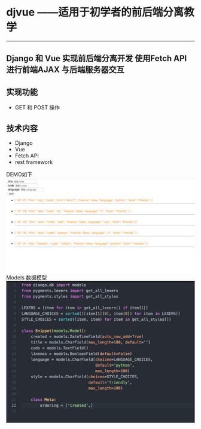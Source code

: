 # djvue ——适用于初学者的前后端分离教学
--------
## Django 和 Vue 实现前后端分离开发 使用Fetch API 进行前端AJAX 与后端服务器交互 
## 实现功能
* GET 和 POST 操作
## 技术内容
* Django
* Vue
* Fetch API
* rest framework

DEMO如下
![demo](https://github.com/lmtry/djvue/blob/master/Demo/demo.png)
Models 数据模型
![Models](https://github.com/lmtry/djvue/blob/master/Demo/Models.jpeg)

